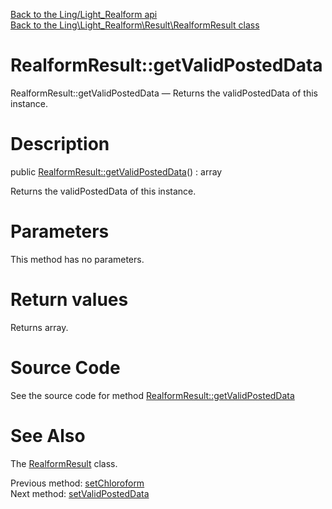 [Back to the Ling/Light_Realform api](https://github.com/lingtalfi/Light_Realform/blob/master/doc/api/Ling/Light_Realform.md)<br>
[Back to the Ling\Light_Realform\Result\RealformResult class](https://github.com/lingtalfi/Light_Realform/blob/master/doc/api/Ling/Light_Realform/Result/RealformResult.md)


RealformResult::getValidPostedData
================



RealformResult::getValidPostedData — Returns the validPostedData of this instance.




Description
================


public [RealformResult::getValidPostedData](https://github.com/lingtalfi/Light_Realform/blob/master/doc/api/Ling/Light_Realform/Result/RealformResult/getValidPostedData.md)() : array




Returns the validPostedData of this instance.




Parameters
================

This method has no parameters.


Return values
================

Returns array.








Source Code
===========
See the source code for method [RealformResult::getValidPostedData](https://github.com/lingtalfi/Light_Realform/blob/master/Result/RealformResult.php#L82-L85)


See Also
================

The [RealformResult](https://github.com/lingtalfi/Light_Realform/blob/master/doc/api/Ling/Light_Realform/Result/RealformResult.md) class.

Previous method: [setChloroform](https://github.com/lingtalfi/Light_Realform/blob/master/doc/api/Ling/Light_Realform/Result/RealformResult/setChloroform.md)<br>Next method: [setValidPostedData](https://github.com/lingtalfi/Light_Realform/blob/master/doc/api/Ling/Light_Realform/Result/RealformResult/setValidPostedData.md)<br>

